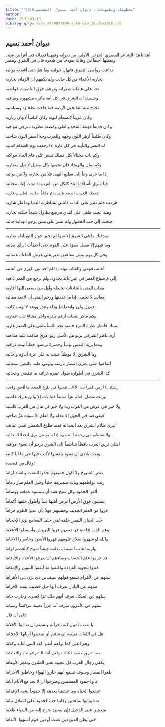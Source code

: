 ```yaml
---
title: "*مخطوطات ومطبوعات : ديوان أحمد نسيم*. المقتبس 5(3)"
author: 
date: 1910-03-13
bibliography: oclc_4770057679-i_50-div_22.d1e3018.bib
---
```




##  ديوان  أحمد نسيم 


 أهدانا هذا الشاعر المصري الجزئين الأولين من ديوانه وفيهما قصائد في أغراض شتى وبعضها اجتماعي وهاك نموذجاً من شعره قال في الشرق ومصر: 

 تداعت رواسي الشرق فانهال جوانبه   وما همَّ حتى أقعدته نوائبه  

 تحاربه الأعداء من كل جانب   ولم يكفهم أن الزمان يحاربه  

 تحد على هاماته شفراته   وترهف فوق الناصيات قواضبه  

 وحسبك أن الشرق في كل أمة   مآثره مشهورة ومناقبه  

 تخرج منه الفاتحون لأرضه   فما جاءت بطحاؤه وسباسبه  
 
 وكان عريناً لانضمام ليوثه   وكان كناساً لاتهان رباربه  

 وكان قديماً مهبط المجد والعلى   ومصعد غطريف ترجى مواهبه  

 وكان طليقاً أزهر اللون وجهه   وللغرب وجه أصفر اللون شاحبه  

 له النصر والتأييد في كل غارة   إذا زحفت يوم الصدام كتائبه  

 وكم بات مختالاً بكل مملك   تسير على هام العباد مواكبه  

 وكم صال والهيجاء قان نجيعها   بكل صقيل لا تفل مضاربه  

 إذا ما جرى وثباً إلى مطلع النهى   فلا من يجاريه ولا من يواثبه  

 فيا شرق تأساءً إذا ناخ كلكل   من الغرب إذ مدت إليك مخالبه  

 تقدمك الغرب المجد فلم يدع   مكاناً تدانيه العلى وتقاربه  

 هرمت فلم تقدر على الدأب فانثنى   يشاطرك الدنيا وما طر شاربه  

 ومنة عجب طفل على الثدي مرضع   يطاول شيخاً حنكته تجاربه  

 جنحت إلى حب الخمول ولم تسر   على سنن يرجو الهداية جائبه  
 * * *  
 صدقتك ما في الشرق إلا شراذم   تخور خوار الثور آذاه ضاربه  

 وما فيهم إلا مضل مموّهٌ   على القوم حتى أخطأت الرأي صائبه  

 وفي كل يوم يبتلي بمناهض   تغير على عرش الملوك عصائبه  
 * * * 
 أعاتب قومي والعتاب تودد   إذا لم أجد بين الورى من أعاتبه  

 إلى مَ ضياع العمر في غير عائد   بجدوى ولم يرجع من العمر ذاهبه  

 يصاب الفتى بالحادثات تحيطه   وأول من يسعى إليها أقاربه  

 معائب لا تحصى إذا ما عددتها   ورحم الفتى أن لا تعد معائبه  

 خمول ولهو وانحطاط وذلة   وعذر ووعد لا يؤنب كاذبه  

 وكم ماكر ينساب أرقم مكره   وآخر مشاءٍ تدب عقاربه  

 يمينك فانظر نظرة المرءِ خلسة   تجد بائساً ملقى على الضيم غاربه  

 أرى ناظر الشرقي يرنو من الأسى   رنو امرئٍ ضاقت عليه مذاهبه  
 
 ومما يزيد النفس بؤساً وحسرةً   تربصها خطباً تبيت تراقيه  

 وما الشرق إلا موطناً عبثت به   على غرة أبناؤه وأجانبه  

 أضاعوا حمى يجري النضار بأرضه   وتهمي عليه باللجين سحائبه  

 كذا الشرق في أطواره طول عمره   غرائبه ما تنقضي وعجائبه  
 * * * 
 رثيتك يا أرض الفراعنة الاءُلى   قضوا في بلوغ المجد ما ألحق واجبه  

 ورثت بفضل العلم عزاً ممتعاً   فما بات إلا وابن غيرك غاصبه  

 ولا خير في عرش من الغرب ربه   ولا خير في مال من الغرب كاسبه  

 أفيقي فما في الجهل إلا مذلة   ولا العلم إلا سؤدد عزَّ صاحبه  

 أنيري ظلام الشرق بعد انسداله   فعند طلوع الشمس تجلي غياهبه  

 ولا تقنطي من رحمة الله مرة   إذا شيم من برق انخذالك خالبه  

 امثلي ترين الغرب ياقظاً شاخصاً   إلى الشرق يرجو أن تسوء عواقبه  

 وددت بلادي أن تسود بنفسها   لأكتب فيها خير ما أنا كاتبه  

 وقال من قصيدة: 

 بعض الشيوخ ولا أقول جميعهم   تخذوا التعنت والعناد لزاما  
 
 رثت عواطفهم وبات ضميرهم   خلقاً وحبل العلم صار رماماً  

 ألفوا الجمود وكل شيخ همه   أن يلبسوه عمامة ووساماً  

 يمشون فوق الأرض أعرض أهلها   جبباً وأطول خلقها أكماماً  

 فروا من العلم الحديث وحسبهم   جهلاً بأن عدوا العلوم حراماً  

 حب الجبان النفس خلقه لقي   خلف المعامع يؤثر الإحجاما  

 وهم الذين إذا تضافر جمعهم   هزوا العروش وأسقطوا الأعلاما  

 والله لو شهروا سلاح علومهم   قهروا الأسود وحاصروا الآجاما  

 ولربما غلب الضعيف بعلمه   جيشاً تموج كالخصم لهاما  

 قد حرموا علم الحساب وساءهم   أن يعرفوا الأعداد والأرقاما  

 قنعوا بتجويد القراءة واكتفوا   مذ أتقنوا التنوين والإدغاما  
 
 سلهم عن الأهرام تسمع قولهم   سيف بن ذي يزن بنى الأهراما  

 سلهم عن اليابان تعرف أنها   جبل خصيب ينبت الأقزاما  

 سلهم عن الميكاد تعرف أنهم   ملك غزا كسرى وحارب حاما  

 سلهم عن الأمزون تعرف أنه   جزراً تحيط مراكشاً وسياما  

 إلى أن قال: 

 يا نصف أميين كيف قرأتم   ونسيتم أن تعلموا الأقلاما  

 هل في اللغات نقيصة إن شئتم   أن تفحموا أربابها الأعجاما  

 وهم الذين كما نراهم أتقنوا   لغة النبي كتابة وكلاما  

 مستشرق حفظ الكتاب وآخر   أخذ الشرائع عنه والأحكاما  

 يكفي رجال الغرب كل عجيبة   تعيي الظنون وتعجز الأوهاما  

 بلغوا المطار وسوف تسمع أنهم   جازوا الهواء وخاطبوا الأجراما  

 عابوا جمود المسلمين وصرحوا   أن لا نعد مع الأنام أناما  

 عشقوا الحياة وما عشقنا بعدهم   إلا جموداً يشبه الإعداما  

 نمنا وباتوا ساهدين وفاتنا   حب الجمود على الضلال نياما  

 متعنتين على الدخيل فإن يضيئ   نخرج إليه من الضياء ظلاما  

 حتى يظن الدين دين تعنت   أو دين قوم أشبهوا الأنعاما  
 